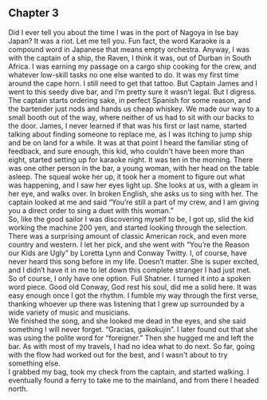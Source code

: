 ## Chapter 3
Did I ever tell you about the time I was in the port of Nagoya in Ise bay Japan?  It was a riot.  Let me tell you.  Fun fact, the word Karaoke is a compound word in Japanese that means empty orchestra.  Anyway, I was with the captain of a ship, the Raven, I think it was, out of Durban in South Africa.  I was earning my passage on a cargo ship cooking for the crew, and whatever low-skill tasks no one else wanted to do.  It was my first time around the cape horn.  I still need to get that tattoo.  But Captain James and I went to this seedy dive bar, and I’m pretty sure it wasn’t legal.  But I digress.  
The captain starts ordering sake, in perfect Spanish for some reason, and the bartender just nods and hands us cheap whiskey.  We made our way to a small booth out of the way, where neither of us had to sit with our backs to the door.  James, I never learned if that was his first or last name, started talking about finding someone to replace me, as I was itching to jump ship and be on land for a while.
It was at that point I heard the familiar sting of feedback, and sure enough, this kid, who couldn't have been more than eight, started setting up for karaoke night.  It was ten in the morning.  There was one other person in the bar, a young woman, with her head on the table asleep.  The squeal woke her up, it took her a moment to figure out what was happening, and I saw her eyes light up.  She looks at us, with a gleam in her eye, and walks over.  In broken English, she asks us to sing with her.  The captain looked at me and said “You’re still a part of my crew, and I am giving you a direct order to sing a duet with this woman.”  
So, like the good sailor I was discovering myself to be, I got up, slid the kid working the machine 200 yen, and started looking through the selection.  There was a surprising amount of classic American rock, and even more country and western.  I let her pick, and she went with “You’re the Reason our Kids are Ugly” by Loretta Lynn and Conway Twitty.  I, of course, have never heard this song before in my life.  Doesn’t matter.  She is super excited, and I didn’t have it in me to let down this complete stranger I had just met.  
So of course, I only have one option.  Full Shatner.  I turned it into a spoken word piece.  Good old Conway, God rest his soul, did me a solid here.  It was easy enough once I got the rhythm.  I fumble my way through the first verse, thanking whoever up there was listening that I grew up surrounded by a wide variety of music and musicians.  
We finished the song, and she looked me dead in the eyes, and she said something I will never forget.  “Gracias, gaikokujin”.  I later found out that she was using the polite word for “foreigner.”  Then she hugged me and left the bar.
As with most of my travels, I had no idea what to do next.  So far, going with the flow had worked out for the best, and I wasn't about to try something else.  
I grabbed my bag, took my check from the captain, and started walking.  I eventually found a ferry to take me to the mainland, and from there I headed north.
